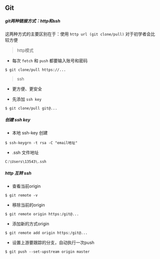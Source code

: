 ## Git

##### git两种链接方式：http和ssh

这两种方式的主要区别在于：使用 `http url (git clone/pull)` 对于初学者会比较方便

> http模式

- 每次 `fetch` 和 `push` 都要输入账号和密码

```
$ git clone/pull https://...
```

> ssh

- 更方便、更安全

- 先添加 `ssh key`

```
$ git clone/pull git@...
```

##### 创建 ssh key

- 本地 ssh-key 创建

```
$ ssh-keygrn -t rsa -C "email地址"
```

- .ssh 文件地址

```
C:\Users\13543\.ssh
```

##### http  互转  ssh

- 查看当前origin

```
$ git remote -v
```

- 移除当前的origin

```
$ git remote origin https:/git@...    
```

- 添加新的方式origin

```
$ git remote add origin https:/git@...
```

- 设置上游要跟踪的分支，自动执行一次push

```
$ git push --set-upstream origin master
```